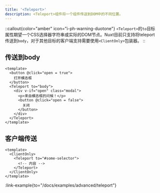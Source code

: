 ```yaml
---
title: '<Teleport>'
description: <Teleport>组件将一个组件传送到DOM中的不同位置。
---
```


::callout{color="amber" icon="i-ph-warning-duotone"}
`<Teleport>`的`to`目标属性期望一个CSS选择器字符串或实际的DOM节点。Nuxt目前只支持将teleport传送到`body`，对于其他目标的客户端支持需要使用`<ClientOnly>`包装器。
::

## 传送到body

```vue
<template>
  <button @click="open = true">
    打开模态框
  </button>
  <Teleport to="body">
    <div v-if="open" class="modal">
      <p>来自模态框的问候！</p>
      <button @click="open = false">
        关闭
      </button>
    </div>
  </Teleport>
</template>
```

## 客户端传送

```vue
<template>
  <ClientOnly>
    <Teleport to="#some-selector">
      <!-- 内容 -->
    </Teleport>
  </ClientOnly>
</template>
```

:link-example{to="/docs/examples/advanced/teleport"}
